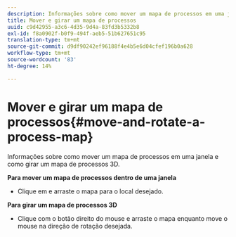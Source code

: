 ```yaml
---
description: Informações sobre como mover um mapa de processos em uma janela e como girar um mapa de processos 3D.
title: Mover e girar um mapa de processos
uuid: c9d42955-a3c6-4d35-9d4a-83fd3b5332b8
exl-id: f8a0902f-b0f9-494f-aeb5-51b627651c95
translation-type: tm+mt
source-git-commit: d9df90242ef96188f4e4b5e6d04cfef196b0a628
workflow-type: tm+mt
source-wordcount: '83'
ht-degree: 14%

---
```


# Mover e girar um mapa de processos{#move-and-rotate-a-process-map}

Informações sobre como mover um mapa de processos em uma janela e como girar um mapa de processos 3D.

**Para mover um mapa de processos dentro de uma janela**

* Clique em e arraste o mapa para o local desejado.

**Para girar um mapa de processos 3D**

* Clique com o botão direito do mouse e arraste o mapa enquanto move o mouse na direção de rotação desejada.
